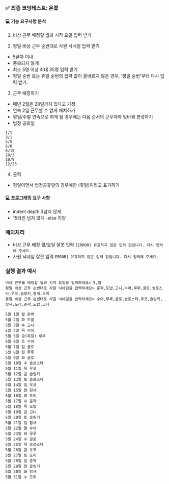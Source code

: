 ### ✅ 최종 코딩테스트: 온콜

#### 💻 기능 요구사항 분석

1. 비상 근무 배정할 월과 시작 요일 입력 받기

2. 평일 비상 근무 순번대로 사원 닉네임 입력 받기

- 5글자 이내
- 중복되지 않게
- 최소 5명 이상 최대 35명 입력 받기
- 평일 순번 또는 휴일 순번의 입력 값이 올바르지 않은 경우, '평일 순번'부터 다시 입력 받기.

3. 근무 배정하기

- 매년 2월은 28일까지 있다고 가정
- 연속 2일 근무할 수 없게 배치하기
- 평일/주말 연속으로 하게 될 경우에는 다음 순서의 근무자와 맞바꿔 편성하기
- 법정 공휴일

```
1/1
3/1
5/5
6/6
8/15
10/3
10/9
12/25
```

4. 출력

- 평일이면서 법정공휴일의 경우에만 (휴일)이라고 표기하기

#### 💻 프로그래밍 요구 사항

- indent depth 3넘지 않게
- 15라인 넘지 않게
  -else 지양

### 예외처리

- 비상 근무 배정 월/요일 잘못 입력 `[ERROR] 유효하지 않은 입력 값입니다. 다시 입력해 주세요.`
- 사원 닉네임 잘못 입력 `ERROR] 유효하지 않은 입력 값입니다. 다시 입력해 주세요.`

### 실행 결과 예시

```
비상 근무를 배정할 월과 시작 요일을 입력하세요> 5,월
평일 비상 근무 순번대로 사원 닉네임을 입력하세요> 준팍,도밥,고니,수아,루루,글로,솔로스타,우코,슬링키,참새,도리
휴일 비상 근무 순번대로 사원 닉네임을 입력하세요> 수아,루루,글로,솔로스타,우코,슬링키,참새,도리,준팍,도밥,고니

5월 1일 월 준팍
5월 2일 화 도밥
5월 3일 수 고니
5월 4일 목 수아
5월 5일 금(휴일) 루루
5월 6일 토 수아
5월 7일 일 글로
5월 8일 월 루루
5월 9일 화 글로
5월 10일 수 솔로스타
5월 11일 목 우코
5월 12일 금 슬링키
5월 13일 토 솔로스타
5월 14일 일 우코
5월 15일 월 참새
5월 16일 화 도리
5월 17일 수 준팍
5월 18일 목 도밥
5월 19일 금 고니
5월 20일 토 슬링키
5월 21일 일 참새
5월 22일 월 수아
5월 23일 화 루루
5월 24일 수 글로
5월 25일 목 솔로스타
5월 26일 금 우코
5월 27일 토 도리
5월 28일 일 준팍
5월 29일 월 슬링키
5월 30일 화 참새
5월 31일 수 도리
```
